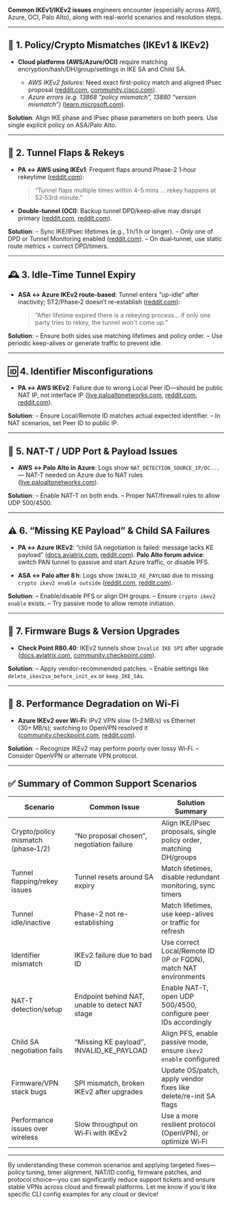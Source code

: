 **Common IKEv1/IKEv2 issues** engineers encounter (especially across AWS, Azure, OCI, Palo Alto), along with real-world scenarios and resolution steps.

---

## 🔧 1. Policy/Crypto Mismatches (IKEv1 & IKEv2)

* **Cloud platforms (AWS/Azure/OCI)** require matching encryption/hash/DH/group/settings in IKE SA and Child SA.

  * *AWS IKEv2 failures*: Need exact first-policy match and aligned IPsec proposal ([reddit.com][1], [community.cisco.com][2]).
  * *Azure errors (e.g. 13868 “policy mismatch”, 13880 “version mismatch”)* ([learn.microsoft.com][3]).

**Solution**: Align IKE phase and IPsec phase parameters on both peers. Use single explicit policy on ASA/Palo Alto.

---

## 🔄 2. Tunnel Flaps & Rekeys

* **PA ↔ AWS using IKEv1**: Frequent flaps around Phase-2 1‑hour rekeytime ([reddit.com][1]):

  > “Tunnel flaps multiple times within 4–5 mins … rekey happens at 52‑53rd minute.”

* **Double-tunnel (OCI)**: Backup tunnel DPD/keep‑alive may disrupt primary ([reddit.com][1], [reddit.com][4]).

**Solution**:
– Sync IKE/IPsec lifetimes (e.g., 1 h/1 h or longer).
– Only one of DPD or Tunnel Monitoring enabled ([reddit.com][1]).
– On dual‑tunnel, use static route metrics + correct DPD/timers.

---

## 🕰️ 3. Idle-Time Tunnel Expiry

* **ASA ↔ Azure IKEv2 route‑based**: Tunnel enters “up-idle” after inactivity; ST2/Phase‑2 doesn’t re-establish ([reddit.com][5]):

  > “After lifetime expired there is a rekeying process… if only one party tries to rekey, the tunnel won't come up.”

**Solution**:
– Ensure both sides use matching lifetimes and policy order.
– Use periodic keep-alives or generate traffic to prevent idle.

---

## 🆔 4. Identifier Misconfigurations

* **PA ↔ AWS IKEv2**: Failure due to wrong Local Peer ID—should be public NAT IP, not interface IP ([live.paloaltonetworks.com][6], [reddit.com][5], [reddit.com][7]).

**Solution**:
– Ensure Local/Remote ID matches actual expected identifier.
– In NAT scenarios, set Peer ID to public IP.

---

## 🧩 5. NAT-T / UDP Port & Payload Issues

* **AWS ↔ Palo Alto in Azure**: Logs show `NAT_DETECTION_SOURCE_IP/DC...` — NAT-T needed on Azure due to NAT rules ([live.paloaltonetworks.com][8]).

**Solution**:
– Enable NAT-T on both ends.
– Proper NAT/firewall rules to allow UDP 500/4500.

---

## ⚠️ 6. “Missing KE Payload” & Child SA Failures

* **PA ↔ Azure IKEv2**: “child SA negotiation is failed: message lacks KE payload” ([docs.aviatrix.com][9], [reddit.com][7]).
  **Palo Alto forum advice**: switch PAN tunnel to passive and start Azure traffic, or disable PFS.

* **ASA ↔ Palo after 8 h**: Logs show `INVALID_KE_PAYLOAD` due to missing `crypto ikev2 enable outside` ([reddit.com][7], [reddit.com][10]).

**Solution**:
– Enable/disable PFS or align DH groups.
– Ensure `crypto ikev2 enable` exists.
– Try passive mode to allow remote initiation.

---

## 📶 7. Firmware Bugs & Version Upgrades

* **Check Point R80.40**: IKEv2 tunnels show `Invalid IKE SPI` after upgrade ([docs.aviatrix.com][9], [community.checkpoint.com][11]).

**Solution**:
– Apply vendor-recommended patches.
– Enable settings like `delete_ikev2sa_before_init_ex` or `keep_IKE_SAs`.

---

## 🐌 8. Performance Degradation on Wi‑Fi

* **Azure IKEv2 over Wi‑Fi**: IPv2 VPN slow (1–2 MB/s) vs Ethernet (30+ MB/s); switching to OpenVPN resolved it ([community.checkpoint.com][11], [reddit.com][12]).

**Solution**:
– Recognize IKEv2 may perform poorly over lossy Wi‑Fi.
– Consider OpenVPN or alternate VPN protocol.

---

## ✅ Summary of Common Support Scenarios

| Scenario                           | Common Issue                                    | Solution Summary                                                   |
| ---------------------------------- | ----------------------------------------------- | ------------------------------------------------------------------ |
| Crypto/policy mismatch (phase‑1/2) | “No proposal chosen”, negotiation failure       | Align IKE/IPsec proposals, single policy order, matching DH/groups |
| Tunnel flapping/rekey issues       | Tunnel resets around SA expiry                  | Match lifetimes, disable redundant monitoring, sync timers         |
| Tunnel idle/inactive               | Phase-2 not re-establishing                     | Match lifetimes, use keep-alives or traffic for refresh            |
| Identifier mismatch                | IKEv2 failure due to bad ID                     | Use correct Local/Remote ID (IP or FQDN), match NAT environments   |
| NAT-T detection/setup              | Endpoint behind NAT, unable to detect NAT stage | Enable NAT-T, open UDP 500/4500, configure peer IDs accordingly    |
| Child SA negotiation fails         | “Missing KE payload”, INVALID\_KE\_PAYLOAD      | Align PFS, enable passive mode, ensure `ikev2 enable` configured   |
| Firmware/VPN stack bugs            | SPI mismatch, broken IKEv2 after upgrades       | Update OS/patch, apply vendor fixes like delete/re-init SA flags   |
| Performance issues over wireless   | Slow throughput on Wi‑Fi with IKEv2             | Use a more resilient protocol (OpenVPN), or optimize Wi‑Fi         |

---

By understanding these common scenarios and applying targeted fixes—policy tuning, timer alignment, NAT/ID config, firmware patches, and protocol choice—you can significantly reduce support tickets and ensure stable VPNs across cloud and firewall platforms. Let me know if you’d like specific CLI config examples for any cloud or device!

[1]: https://www.reddit.com/r/paloaltonetworks/comments/17jzscn?utm_source=chatgpt.com "AWS and PA tunnel flaps"
[2]: https://community.cisco.com/t5/vpn/aws-ikev2-issues/td-p/3909196?utm_source=chatgpt.com "AWS IKEv2 Issues - Cisco Community"
[3]: https://learn.microsoft.com/en-us/azure/vpn-gateway/vpn-gateway-troubleshoot-site-to-site-error-codes?utm_source=chatgpt.com "Troubleshoot Azure site-to-site issues using error codes - Azure VPN Gateway | Microsoft Learn"
[4]: https://www.reddit.com/r/paloaltonetworks/comments/1gusshw?utm_source=chatgpt.com "How to Prioritize Primary IPsec Tunnel in Palo Alto When Using OCI's Dual Tunnel Setup"
[5]: https://www.reddit.com/r/Cisco/comments/i6j210?utm_source=chatgpt.com "VPN ikev2 between ASA and Azure not become up-active"
[6]: https://live.paloaltonetworks.com/t5/general-topics/b2b-vpn-ikev2-fail-with-amazon-private-cloud-peer/td-p/584521?utm_source=chatgpt.com "Solved: LIVEcommunity - B2B VPN IKEv2 Fail with Amazon Private Cloud Peer - LIVEcommunity - 584521"
[7]: https://www.reddit.com/r/paloaltonetworks/comments/1cnkjl7?utm_source=chatgpt.com "PA - Azure IPSEC - IKEv2 child SA negotiation is failed message lacks KE payload"
[8]: https://live.paloaltonetworks.com/t5/vm-series-in-the-public-cloud/palo-in-aws-to-azure-vpn-gateway/td-p/485525?utm_source=chatgpt.com "LIVEcommunity - Palo in AWS to Azure VPN Gateway - LIVEcommunity - 485525"
[9]: https://docs.aviatrix.com/documentation/latest/building-your-network/troubleshooting-ipsec-vpn-ikev2.html?utm_source=chatgpt.com "Troubleshooting IPsec VPN Connection with IKEv2 :: Documentation"
[10]: https://www.reddit.com/r/networking/comments/bjyqnu?utm_source=chatgpt.com "ASA - Palo VPN keeps dropping after 8 hours"
[11]: https://community.checkpoint.com/t5/Security-Gateways/IKEv2-VPN-issues-after-upgrade-to-R80-40/td-p/124308?utm_source=chatgpt.com "IKEv2 VPN issues after upgrade to R80.40 - Check Point CheckMates"
[12]: https://www.reddit.com/r/sysadmin/comments/1c2j273?utm_source=chatgpt.com "Confirmed: Azure VPN Slow Performance only over Wifi - IKEv2 vs OpenVPN"
